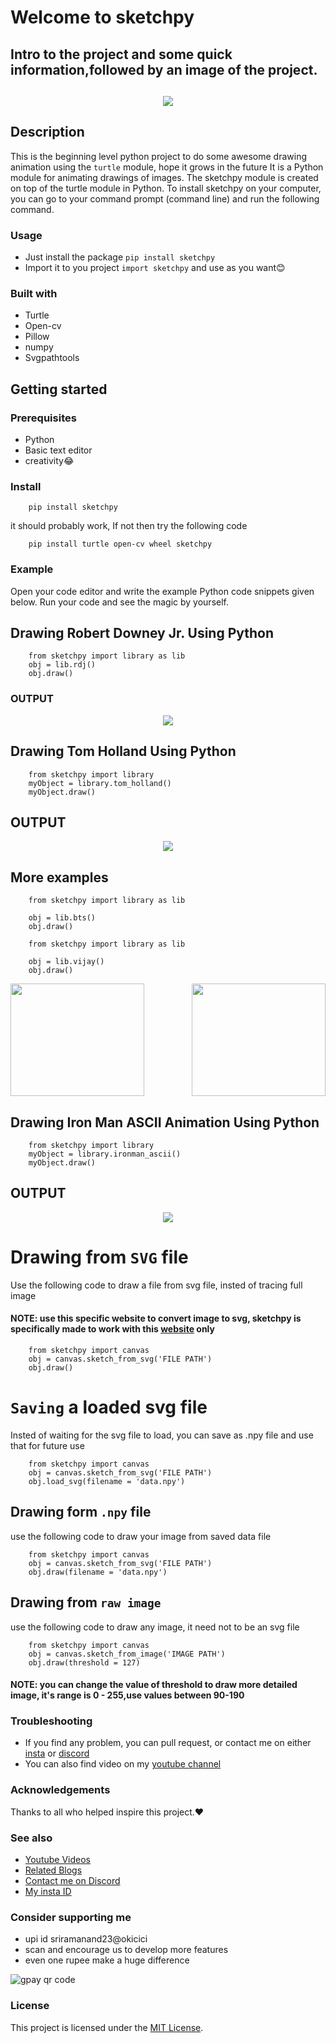 # Welcome to sketchpy

<h2>Intro to the project and some quick information,followed by an image of the project.<h2>

<div align="center">
    <img src = 'https://user-images.githubusercontent.com/80098044/163577650-cd52c226-5cc2-464f-a5b2-a647a4924cc6.jpg'>
</div>

## Description

This is the beginning level python project to do some awesome drawing animation using the `turtle` module, hope it grows in the future
It is a Python module for animating drawings of images. The sketchpy module is created on top of the turtle module in Python.
To install sketchpy on your computer, you can go to your command prompt (command line) and run the following command.

### Usage

- Just install the package `pip install sketchpy`
- Import it to you project `import sketchpy` and use as you want😊

### Built with

- Turtle 
- Open-cv
- Pillow
- numpy
- Svgpathtools

## Getting started

### Prerequisites

- Python
- Basic text editor
- creativity😂

### Install

```
    pip install sketchpy
```
it should probably work, If not then try the following code
    
```
    pip install turtle open-cv wheel sketchpy
```


### Example

Open your code editor and write the example Python code snippets given below. Run your code and see the magic by yourself.


## Drawing Robert Downey Jr. Using Python

```
    from sketchpy import library as lib
    obj = lib.rdj()
    obj.draw()
```

### OUTPUT
<div align = "center">
   <img src = "https://user-images.githubusercontent.com/80098044/154792552-59c53805-35b9-46e0-be37-2c5dae0a87d1.gif">
</div>



## Drawing Tom Holland Using Python

```
    from sketchpy import library
    myObject = library.tom_holland()
    myObject.draw()
```


## OUTPUT
<div align = "center">
   <img src = "https://cdn-0.pythonistaplanet.com/wp-content/uploads/2022/05/image-5.png?ezimgfmt=ng:webp/ngcb19">
</div>
    
## More examples

```
    from sketchpy import library as lib
    
    obj = lib.bts()
    obj.draw()
```

```
    from sketchpy import library as lib

    obj = lib.vijay()
    obj.draw()
```
<div align = 'center' style = "display: flex; justify-content: space-between;"> 
<img src = "https://user-images.githubusercontent.com/80098044/154793329-e8ec9635-b49e-4898-8a3e-6462645d6c8c.gif" height = 180 width = 214>
<img src = "https://user-images.githubusercontent.com/80098044/154793382-6d012c24-adbf-4c5a-bd51-b5095a34e9fe.gif" height = 180 width = 214>
</div>

## Drawing Iron Man ASCII Animation Using Python

```
    from sketchpy import library
    myObject = library.ironman_ascii()
    myObject.draw()
```

## OUTPUT

<div align = "center">
   <img src = "https://cdn-0.pythonistaplanet.com/wp-content/uploads/2022/05/image-8.png?ezimgfmt=ng:webp/ngcb19">
</div>



# Drawing from `SVG` file
    
Use the following code to draw a file from svg file, insted of tracing full image
    
#### NOTE: use this specific website to convert image to svg, sketchpy is specifically made to work with this [website](https://svgconvert.com/#/) only
    
```
    from sketchpy import canvas
    obj = canvas.sketch_from_svg('FILE PATH')
    obj.draw()
```
    
# `Saving` a loaded svg file

Insted of waiting for the svg file to load, you can save as .npy file and use that for future use
    
```
    from sketchpy import canvas
    obj = canvas.sketch_from_svg('FILE PATH')
    obj.load_svg(filename = 'data.npy')
```

## Drawing form `.npy` file

use the following code to draw your image from saved data file
    
```
    from sketchpy import canvas
    obj = canvas.sketch_from_svg('FILE PATH')
    obj.draw(filename = 'data.npy')
``` 
    
## Drawing from `raw image`
    
use the following code to draw any image, it need not to be an svg file
```
    from sketchpy import canvas
    obj = canvas.sketch_from_image('IMAGE PATH')
    obj.draw(threshold = 127)
```
#### NOTE: you can change the value of threshold to draw more detailed image, it's range is 0 - 255,use values between 90-190

### Troubleshooting

- If you find any problem, you can pull request, or contact me on either [insta](https://www.instagram.com/mr.m_y_s_t_e_r_y/) or [discord](https://discord.gg/r2KFa73PM2)
- You can also find video on my [youtube channel](https://www.youtube.com/playlist?list=PLb1Kbw_2jl_mr3A_cl6pXA1N5lwtHCx_7)




### Acknowledgements

Thanks to all who helped inspire this project.❤

### See also

- [Youtube Videos](https://www.youtube.com/playlist?list=PLb1Kbw_2jl_mr3A_cl6pXA1N5lwtHCx_7)
- [Related Blogs](https://codehub0.blogspot.com/)
- [Contact me on Discord](https://discord.gg/r2KFa73PM2)
- [My insta ID](https://www.instagram.com/mr.m_y_s_t_e_r_y/)

### Consider supporting me

- upi id sriramanand23@okicici
- scan and encourage us to develop more features
- even one rupee make a huge difference

![gpay qr code](https://user-images.githubusercontent.com/80098044/177810955-d9e1dae5-e84e-4839-a806-da76f93cb27e.jpg)


### License

This project is licensed under the [MIT License](https://github.com/MRMYSTERY003/sketchpy/blob/main/LICENSE).
